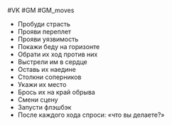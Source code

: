 #VK  #GM #GM_moves 

- Пробуди страсть  
- Прояви переплет  
- Прояви уязвимость   
- Покажи беду на горизонте  
- Обрати их ход против них  
- Выстрели им в сердце  
- Оставь их наедине  
- Столкни соперников  
- Укажи их место  
- Брось их на край обрыва   
- Смени сцену  
- Запусти флэшбэк  
- После каждого хода спроси: «что вы делаете?»